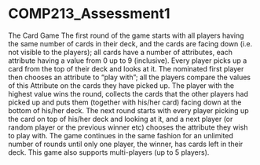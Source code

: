 # COMP213_Assessment1
The Card Game
The first round of the game starts with all players having the same number of cards in their deck, and the cards are facing down (i.e. not visible to the players); all cards have a number of attributes, each attribute having a value from 0 up to 9 (inclusive).
Every player picks up a card from the top of their deck and looks at it.
The nominated first player then chooses an attribute to “play with”; all the players compare the values of this Attribute on the cards they have picked up.
The player with the highest value wins the round, collects the cards that the other players had picked up and puts them (together with his/her card) facing down at the bottom of his/her deck.
The next round starts with every player picking up the card on top of his/her deck and looking at it, and a next player (or random player or the previous winner etc) chooses the attribute they wish to play with.
The game continues in the same fashion for an unlimited number of rounds until only one player, the winner, has cards left in their deck.
This game also supports multi-players (up to 5 players). 
